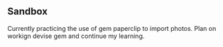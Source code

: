 ## Sandbox

Currently practicing the use of gem paperclip to import photos. Plan on workign devise gem and continue my learning. 
